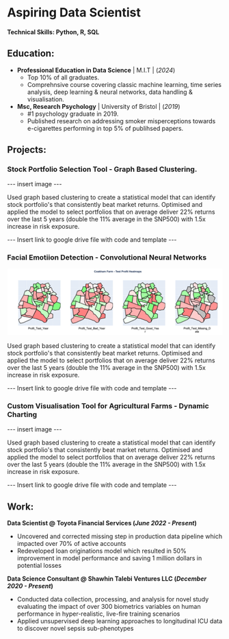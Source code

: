 # Aspiring Data Scientist

#### Technical Skills: Python, R, SQL

## Education:
- **Professional Education in Data Science** | M.I.T | (_2024_)
    - Top 10% of all graduates.
    - Comprehnsive course covering classic machine learning, time series analysis, deep learning & neural networks, data handling & visualisation. 
- **Msc, Research Psychology** | University of Bristol | (_2019_)
    - #1 psychology graduate in 2019.
    - Published research on addressing smoker misperceptions towards e-cigarettes performing in top 5% of publihsed papers.     		

              
## Projects:
### Stock Portfolio Selection Tool - Graph Based Clustering.

--- insert image ---

Used graph based clustering to create a statistical model that can identify stock portfolio's that consistently beat market returns. Optimised and applied the model to select portfolios that on average deliver 22% returns over the last 5 years (double the 11% average in the SNP500) with 1.5x increase in risk exposure. 

--- Insert link to google drive file with code and template ---

### Facial Emotiion Detection - Convolutional Neural Networks

![Maps 1](assets/img/Maps_1.png)

Used graph based clustering to create a statistical model that can identify stock portfolio's that consistently beat market returns. Optimised and applied the model to select portfolios that on average deliver 22% returns over the last 5 years (double the 11% average in the SNP500) with 1.5x increase in risk exposure. 

--- Insert link to google drive file with code and template ---

### Custom Visualisation Tool for Agricultural Farms - Dynamic Charting

--- insert image ---

Used graph based clustering to create a statistical model that can identify stock portfolio's that consistently beat market returns. Optimised and applied the model to select portfolios that on average deliver 22% returns over the last 5 years (double the 11% average in the SNP500) with 1.5x increase in risk exposure. 

--- Insert link to google drive file with code and template ---

## Work:
**Data Scientist @ Toyota Financial Services (_June 2022 - Present_)**
- Uncovered and corrected missing step in production data pipeline which impacted over 70% of active accounts
- Redeveloped loan originations model which resulted in 50% improvement in model performance and saving 1 million dollars in potential losses

**Data Science Consultant @ Shawhin Talebi Ventures LLC (_December 2020 - Present_)**
- Conducted data collection, processing, and analysis for novel study evaluating the impact of over 300 biometrics variables on human performance in hyper-realistic, live-fire training scenarios
- Applied unsupervised deep learning approaches to longitudinal ICU data to discover novel sepsis sub-phenotypes

